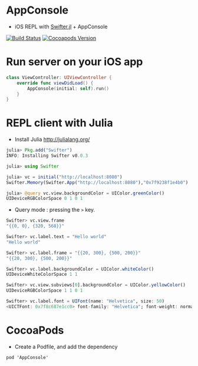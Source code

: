 AppConsole
==========

  * iOS REPL with [Swifter.jl](https://github.com/wookay/Swifter.jl) + AppConsole

  [![Build Status](https://api.travis-ci.org/wookay/AppConsole.svg?branch=master)](https://travis-ci.org/wookay/AppConsole)
  [![Cocoapods Version](https://img.shields.io/cocoapods/v/AppConsole.svg?style=flat)](https://cocoapods.org/pods/AppConsole)


# Run server on your iOS app

```swift
class ViewController: UIViewController {
    override func viewDidLoad() {
        AppConsole(initial: self).run()
    }
}
```


# REPL client with Julia
 * Install Julia http://julialang.org/
```julia
julia> Pkg.add("Swifter")
INFO: Installing Swifter v0.0.3
```

```julia
julia> using Swifter

julia> vc = initial("http://localhost:8080")
Swifter.Memory(Swifter.App("http://localhost:8080"),"0x7f9238f1e4b0")

julia> @query vc.view.backgroundColor = UIColor.greenColor()
UIDeviceRGBColorSpace 0 1 0 1
```

* Query mode : pressing the `>` key.

```julia
Swifter> vc.view.frame
"{{0, 0}, {320, 568}}"

Swifter> vc.label.text = "Hello world"
"Hello world"

Swifter> vc.label.frame = "{{20, 300}, {500, 200}}"
"{{20, 300}, {500, 200}}"

Swifter> vc.label.backgroundColor = UIColor.whiteColor()
UIDeviceWhiteColorSpace 1 1

Swifter> vc.view.subviews[0].backgroundColor = UIColor.yellowColor()
UIDeviceRGBColorSpace 1 1 0 1

Swifter> vc.label.font = UIFont(name: "Helvetica", size: 50)
<UICTFont: 0x7f8c687e1cc0> font-family: "Helvetica"; font-weight: normal; font-style: normal; font-size: 50.00pt
```


# CocoaPods
* Create a Podfile, and add the dependency
```
pod 'AppConsole'
```
